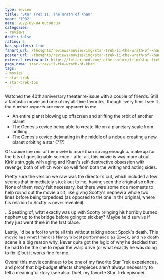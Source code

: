 ```yaml
---
type: review
title: 'Star Trek II: The Wrath of Khan'
year: '1982'
date: 2022-09-04 00:00:00
categories:
- reviews
draft: false
rating: 5
has_spoilers: true
fanart_url: /thoughts/reviews/movies/img/star-trek-ii-the-wrath-of-khan_fanart.png
poster_url: /thoughts/reviews/movies/img/star-trek-ii-the-wrath-of-khan_poster.png
external_review_url: https://letterboxd.com/ratheronfire/film/star-trek-ii-the-wrath-of-khan
page_name: star-trek-ii-the-wrath-of-khan
tags:
- movies
- star-trek
- star-trek-tos
---
```


Watched the 40th anniversary theater re-issue with a couple of friends. Still a fantastic movie and one of my all-time favorites, though every time I see it the dumber aspects are more apparent to me.

- An entire planet blowing up offscreen and shifting the orbit of another planet
- The Genesis device being able to create life on a planetary scale from nothing
- The Genesis device detonating in the middle of a nebula creating a new planet orbiting a star (???)

Of course the rest of the movie is more than strong enough to make up for the bits of questionable science - after all, this movie is way more about Kirk's struggle with aging and Khan's self-destructive obsession with revenge, both of which work so well from both the writing and acting sides.

Pretty sure the version we saw was the director's cut, which included a few scenes that immediately stuck out to me, having seen the original so often. None of them *really* felt necessary, but there were some nice moments to help round out the movie a bit, like giving Scotty's nephew a whole two lines before being torpedoed (as opposed to the one in the original, where his relation to Scotty is never revealed).

...Speaking of, what exactly was up with Scotty bringing his horribly burned nephew up to the bridge before going to sickbay? Maybe he'd survive if they just went there in the first place.

Lastly, I'd be a fool to write all this without talking about Spock's death. This movie has what I think is Nimoy's best performance as Spock, and his death scene is a big reason why. Never quite got the logic of why he decided that he had to be the one to repair the warp drive (or what exactly he was doing to fix it) but it works fine for me.

Overall this movie continues to be one of my favorite Star Trek experiences, and proof that big-budget effects showpieces aren't always necessary to tell a meaningful story (see also: Duet, my favorite Star Trek episode).

